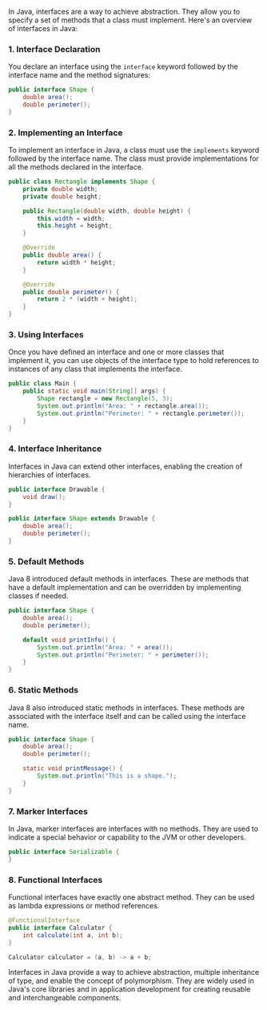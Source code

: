 In Java, interfaces are a way to achieve abstraction. They allow you to specify a set of methods that a class must implement. Here's an overview of interfaces in Java:

### 1. Interface Declaration

You declare an interface using the `interface` keyword followed by the interface name and the method signatures:

```java
public interface Shape {
    double area();
    double perimeter();
}
```

### 2. Implementing an Interface

To implement an interface in Java, a class must use the `implements` keyword followed by the interface name. The class must provide implementations for all the methods declared in the interface.

```java
public class Rectangle implements Shape {
    private double width;
    private double height;

    public Rectangle(double width, double height) {
        this.width = width;
        this.height = height;
    }

    @Override
    public double area() {
        return width * height;
    }

    @Override
    public double perimeter() {
        return 2 * (width + height);
    }
}
```

### 3. Using Interfaces

Once you have defined an interface and one or more classes that implement it, you can use objects of the interface type to hold references to instances of any class that implements the interface.

```java
public class Main {
    public static void main(String[] args) {
        Shape rectangle = new Rectangle(5, 3);
        System.out.println("Area: " + rectangle.area());
        System.out.println("Perimeter: " + rectangle.perimeter());
    }
}
```

### 4. Interface Inheritance

Interfaces in Java can extend other interfaces, enabling the creation of hierarchies of interfaces.

```java
public interface Drawable {
    void draw();
}

public interface Shape extends Drawable {
    double area();
    double perimeter();
}
```

### 5. Default Methods

Java 8 introduced default methods in interfaces. These are methods that have a default implementation and can be overridden by implementing classes if needed.

```java
public interface Shape {
    double area();
    double perimeter();

    default void printInfo() {
        System.out.println("Area: " + area());
        System.out.println("Perimeter: " + perimeter());
    }
}
```

### 6. Static Methods

Java 8 also introduced static methods in interfaces. These methods are associated with the interface itself and can be called using the interface name.

```java
public interface Shape {
    double area();
    double perimeter();

    static void printMessage() {
        System.out.println("This is a shape.");
    }
}
```

### 7. Marker Interfaces

In Java, marker interfaces are interfaces with no methods. They are used to indicate a special behavior or capability to the JVM or other developers.

```java
public interface Serializable {
}
```

### 8. Functional Interfaces

Functional interfaces have exactly one abstract method. They can be used as lambda expressions or method references.

```java
@FunctionalInterface
public interface Calculator {
    int calculate(int a, int b);
}

Calculator calculator = (a, b) -> a + b;
```

Interfaces in Java provide a way to achieve abstraction, multiple inheritance of type, and enable the concept of polymorphism. They are widely used in Java's core libraries and in application development for creating reusable and interchangeable components.
